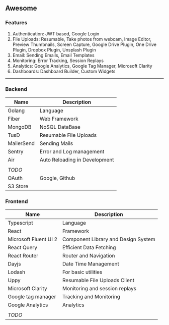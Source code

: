 ## Awesome

### Features

1. Authentication: JWT based, Google Login
2. File Uploads: Resumable, Take photos from webcam, Image Editor, Preview Thumbnails, Screen Capture, Google Drive Plugin, One Drive Plugin, Dropbox Plugin, Unsplash Plugin
3. Email: Sending Emails, Email Templates
4. Monitoring: Error Tracking, Session Replays
5. Analytics: Google Analytics, Google Tag Manager, Microsoft Clarity
6. Dashboards: Dashboard Builder, Custom Widgets

<hr />

### Backend

| Name       | Description                   |
| ---------- | ----------------------------- |
| Golang     | Language                      |
| Fiber      | Web Framework                 |
| MongoDB    | NoSQL DataBase                |
| TusD       | Resumable File Uploads        |
| MailerSend | Sending Mails                 |
| Sentry     | Error and Log management      |
| Air        | Auto Reloading in Development |
|            |                               |
| _TODO_     |                               |
| OAuth      | Google, Github                |
| S3 Store   |                               |

### Frontend

| Name                  | Description                         |
| --------------------- | ----------------------------------- |
| Typescript            | Language                            |
| React                 | Framework                           |
| Microsoft Fluent UI 2 | Component Library and Design System |
| React Query           | Efficient Data Fetching             |
| React Router          | Router and Navigation               |
| Dayjs                 | Date Time Management                |
| Lodash                | For basic utilities                 |
| Uppy                  | Resumable File Uploads Client       |
| Microsoft Clarity     | Monitoring and session replays      |
| Google tag manager    | Tracking and Monitoring             |
| Google Analytics      | Analytics                           |
|                       |                                     |
| _TODO_                |                                     |
